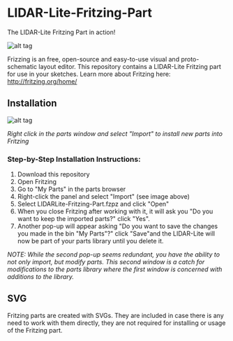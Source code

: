 LIDAR-Lite-Fritzing-Part
========================

The LIDAR-Lite Fritzing Part in action!

![alt tag](http://pulsedlight3d.com/pl3d/wp-content/uploads/2014/10/LIDAR-Lite-Fritzing-Part-Screenshot.png)

Frizzing is an free, open-source and easy-to-use visual and proto-schematic layout editor. This repository contains a LIDAR-Lite Fritzing part for use in your sketches. Learn more about Fritzing here: http://fritzing.org/home/


## Installation

![alt tag](http://pulsedlight3d.com/pl3d/wp-content/uploads/2014/10/Install-Fritzing-Part.png)

_Right click in the parts window and select "Import" to install new parts into Fritzing_

### Step-by-Step Installation Instructions:

1. Download this repository
2. Open Fritzing
3. Go to "My Parts" in the parts browser
4. Right-click the panel and select "Import" (see image above) 
5. Select LIDARLite-Fritzing-Part.fzpz and click "Open"
6. When you close Fritzing after working with it, it will ask you "Do you want to keep the imported parts?" click "Yes". 
7. Another pop-up will appear asking "Do you want to save the changes you made in the bin "My Parts"?" click "Save"and the LIDAR-Lite will now be part of your parts library until you delete it. 

_NOTE: While the second pop-up seems redundant, you have the ability to not only import, but modify parts. This second window is a catch for modifications to the parts library where the first window is concerned with additions to the library._




## SVG

Fritzing parts are created with SVGs. They are included in case there is any need to work with them directly, they are not required for installing or usage of the Fritzing part. 
